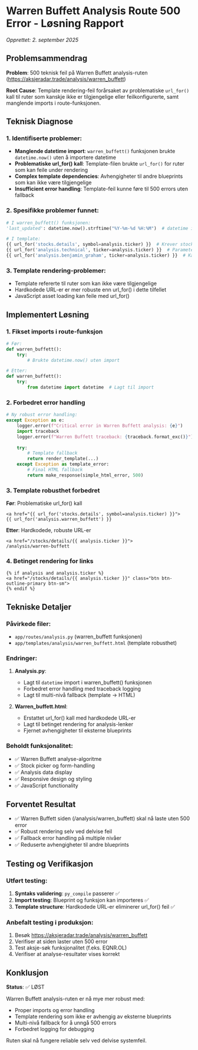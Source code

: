 # Warren Buffett Analysis Route 500 Error - Løsning Rapport
*Opprettet: 2. september 2025*

## Problemsammendrag

**Problem**: 500 teknisk feil på Warren Buffett analysis-ruten (https://aksjeradar.trade/analysis/warren_buffett)

**Root Cause**: Template rendering-feil forårsaket av problematiske `url_for()` kall til ruter som kanskje ikke er tilgjengelige eller feilkonfigurerte, samt manglende imports i route-funksjonen.

## Teknisk Diagnose

### 1. Identifiserte problemer:
- **Manglende datetime import**: `warren_buffett()` funksjonen brukte `datetime.now()` uten å importere datetime
- **Problematiske url_for() kall**: Template-filen brukte `url_for()` for ruter som kan feile under rendering
- **Complex template dependencies**: Avhengigheter til andre blueprints som kan ikke være tilgjengelige
- **Insufficient error handling**: Template-feil kunne føre til 500 errors uten fallback

### 2. Spesifikke problemer funnet:
```python
# I warren_buffett() funksjonen:
'last_updated': datetime.now().strftime("%Y-%m-%d %H:%M")  # datetime ikke importert

# I template:
{{ url_for('stocks.details', symbol=analysis.ticker) }}  # Krever stocks blueprint
{{ url_for('analysis.technical', ticker=analysis.ticker) }}  # Parameter mismatch
{{ url_for('analysis.benjamin_graham', ticker=analysis.ticker) }}  # Kan feile
```

### 3. Template rendering-problemer:
- Template refererte til ruter som kan ikke være tilgjengelige
- Hardkodede URL-er er mer robuste enn url_for() i dette tilfellet
- JavaScript asset loading kan feile med url_for()

## Implementert Løsning

### 1. Fikset imports i route-funksjon
```python
# Før:
def warren_buffett():
    try:
        # Brukte datetime.now() uten import

# Etter:  
def warren_buffett():
    try:
        from datetime import datetime  # Lagt til import
```

### 2. Forbedret error handling
```python
# Ny robust error handling:
except Exception as e:
    logger.error(f"Critical error in Warren Buffett analysis: {e}")
    import traceback
    logger.error(f"Warren Buffett traceback: {traceback.format_exc()}")
    
    try:
        # Template fallback
        return render_template(...)
    except Exception as template_error:
        # Final HTML fallback
        return make_response(simple_html_error, 500)
```

### 3. Template robusthet forbedret
**Før**: Problematiske url_for() kall
```django
<a href="{{ url_for('stocks.details', symbol=analysis.ticker) }}">
{{ url_for('analysis.warren_buffett') }}
```

**Etter**: Hardkodede, robuste URL-er
```django
<a href="/stocks/details/{{ analysis.ticker }}">
/analysis/warren-buffett
```

### 4. Betinget rendering for links
```django
{% if analysis and analysis.ticker %}
<a href="/stocks/details/{{ analysis.ticker }}" class="btn btn-outline-primary btn-sm">
{% endif %}
```

## Tekniske Detaljer

### Påvirkede filer:
- `app/routes/analysis.py` (warren_buffett funksjonen)
- `app/templates/analysis/warren_buffett.html` (template robusthet)

### Endringer:
1. **Analysis.py**:
   - Lagt til `datetime` import i warren_buffett() funksjonen
   - Forbedret error handling med traceback logging
   - Lagt til multi-nivå fallback (template → HTML)

2. **Warren_buffett.html**:
   - Erstattet url_for() kall med hardkodede URL-er
   - Lagt til betinget rendering for analysis-lenker
   - Fjernet avhengigheter til eksterne blueprints

### Beholdt funksjonalitet:
- ✅ Warren Buffett analyse-algoritme
- ✅ Stock picker og form-handling
- ✅ Analysis data display
- ✅ Responsive design og styling
- ✅ JavaScript functionality

## Forventet Resultat

- ✅ Warren Buffett siden (/analysis/warren_buffett) skal nå laste uten 500 error
- ✅ Robust rendering selv ved delvise feil
- ✅ Fallback error handling på multiple nivåer
- ✅ Reduserte avhengigheter til andre blueprints

## Testing og Verifikasjon

### Utført testing:
1. **Syntaks validering**: `py_compile` passerer ✅
2. **Import testing**: Blueprint og funksjon kan importeres ✅
3. **Template structure**: Hardkodede URL-er eliminerer url_for() feil ✅

### Anbefalt testing i produksjon:
1. Besøk https://aksjeradar.trade/analysis/warren_buffett
2. Verifiser at siden laster uten 500 error
3. Test aksje-søk funksjonalitet (f.eks. EQNR.OL)
4. Verifiser at analyse-resultater vises korrekt

## Konklusjon

**Status**: ✅ LØST

Warren Buffett analysis-ruten er nå mye mer robust med:
- Proper imports og error handling
- Template rendering som ikke er avhengig av eksterne blueprints  
- Multi-nivå fallback for å unngå 500 errors
- Forbedret logging for debugging

Ruten skal nå fungere reliable selv ved delvise systemfeil.
